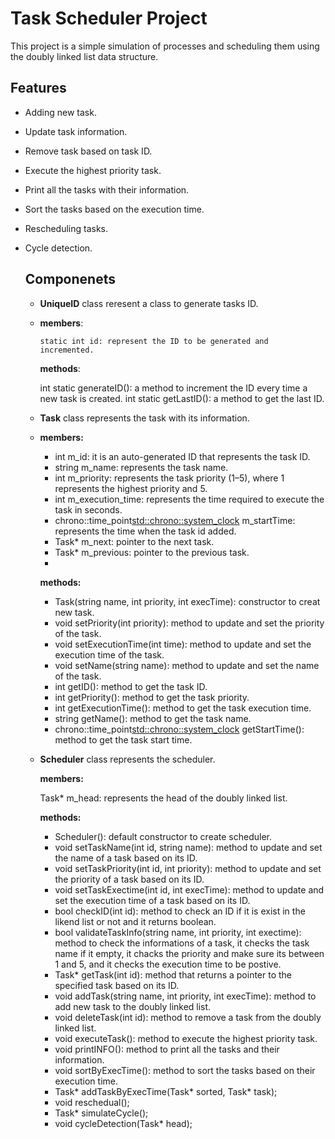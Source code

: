 # Task Scheduler Project
This project is a simple simulation of processes and scheduling them using the doubly linked list data structure.

## Features
- Adding new task.
- Update task information.
- Remove task based on task ID.
- Execute the highest priority task.
- Print all the tasks with their information.
- Sort the tasks based on the execution time.
- Rescheduling tasks.
- Cycle detection.

  ## Componenets
  - **UniqueID** class reresent a class to generate tasks ID.
  - 
    **members**:
    
    	static int id: represent the ID to be generated and incremented.
    
    **methods**:
    
    int static generateID(): a method to increment the ID every time a new task is created.
    int static getLastID(): a method to get the last ID.
    
  - **Task** class represents the task with its information.
  - 
    **members:**
    
    - int m_id: it is an auto-generated ID that represents the task ID.
    - string m_name: represents the task name.
    - int m_priority: represents the task priority (1–5), where 1 represents the highest priority and 5.
    - int m_execution_time: represents the time required to execute the task in seconds. 
    - chrono::time_point<std::chrono::system_clock> m_startTime: represents the time when the task id added.
    - Task* m_next: pointer to the next task.
    - Task* m_previous: pointer to the previous task.
    - 
     **methods:**
      
    - Task(string name, int priority, int execTime): constructor to creat new task.
    - void setPriority(int priority): method to update and set the priority of the task.
    - void setExecutionTime(int time): method to update and set the execution time of the task.
    - void setName(string name): method to update and set the name of the task.
    - int getID(): method to get the task ID.
    - int getPriority(): method to get the task priority.
    - int getExecutionTime(): method to get the task execution time.
    - string getName(): method to get the task name.
    - chrono::time_point<std::chrono::system_clock> getStartTime(): method to get the task start time.
      
  - **Scheduler** class represents the scheduler.
    
    **members:**
    
    Task* m_head: represents the head of the doubly linked list.
    
    **methods:**
    
    - Scheduler(): default constructor to create scheduler.
    - void setTaskName(int id, string name): method to update and set the name of a task based on its ID.
    - void setTaskPriority(int id, int priority): method to update and set the priority of a task based on its ID.
    - void setTaskExectime(int id, int execTime): method to update and set the execution time of a task based on its ID.
    - bool checkID(int id): method to check an ID if it is exist in the likend list or not and it returns boolean.
    - bool validateTaskInfo(string name, int priority, int exectime): method to check the informations of a task, it checks the task name if it empty, it chacks         the priority and make sure its between 1 and 5, and it checks the execution time to be postive.
    - Task* getTask(int id): method that returns a pointer to the specified task based on its ID.
    - void addTask(string name, int priority, int execTime): method to add new task to the doubly linked list.
    - void deleteTask(int id): method to remove a task from the doubly linked list.
    - void executeTask(): method to execute the highest priority task.
    - void printINFO(): method to print all the tasks and their information.
    - void sortByExecTime(): method to sort the tasks based on their execution time.
    - Task* addTaskByExecTime(Task* sorted, Task* task);
    - void reschedual();
    - Task* simulateCycle();
    - void cycleDetection(Task* head);
        
